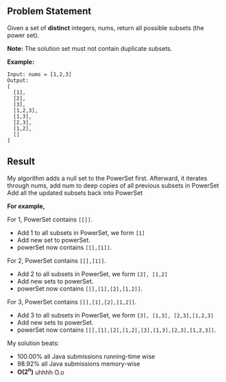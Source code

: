 ## Problem Statement
Given a set of **distinct** integers, nums, return all possible subsets (the power set).

__Note:__ The solution set must not contain duplicate subsets.

**Example:**
```
Input: nums = [1,2,3]
Output:
[
  [1],
  [2],
  [3],
  [1,2,3],
  [1,3],
  [2,3],
  [1,2],
  []
]
```

## Result
My algorithm adds a null set to the PowerSet first. 
Afterward, it iterates through nums, add num to deep copies of all previous subsets in PowerSet
Add all the updated subsets back into PowerSet

__For example,__

For 1, PowerSet contains ```[[]]```.
* Add 1 to all subsets in PowerSet, we form ```[1]```
* Add new set to powerSet. 
* powerSet now contains ```[[],[1]]```.

For 2, PowerSet contains ```[[],[1]]```.
* Add 2 to all subsets in PowerSet, we form ```[2], [1,2]```
* Add new sets to powerSet. 
* powerSet now contains ```[[],[1],[2],[1,2]]```.

For 3, PowerSet contains ```[[],[1],[2],[1,2]]```.
* Add 3 to all subsets in PowerSet, we form ```[3], [1,3], [2,3],[1,2,3]```
* Add new sets to powerSet. 
* powerSet now contains ```[[],[1],[2],[1,2],[3],[1,3],[2,3],[1,2,3]]```.

My solution beats:
* 100.00% all Java submissions running-time wise
* 98.92% all Java submissions memory-wise
* __O(2<sup>n</sup>)__ uhhhh O.o


